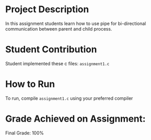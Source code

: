 # Project Description
In this assignment students learn how to use pipe for bi-directional communication between parent and child process. 

# Student Contribution
Student implemented these c files: `assignment1.c`

# How to Run
To run, compile `assignment1.c` using your preferred compiler

# Grade Achieved on Assignment:
Final Grade: 100%
